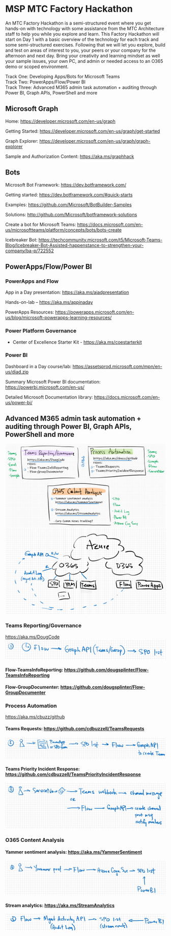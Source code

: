 # MSP MTC Factory Hackathon
An MTC Factory Hackathon is a semi-structured event where you get hands-on with technology with some assistance from the MTC Architecture staff to help you while you explore and learn. This Factory Hackathon will start on Day 1 with a basic overview of the technology for each track and some semi-structured exercises.  Following that we will let you explore, build and test on areas of interest to you, your peers or your company for the afternoon and next day.  Bring your creativity and learning mindset as well your sample issues, your own PC, and admin or needed access to an O365 demo or scoped environment.  
 
Track One: Developing Apps/Bots for Microsoft Teams  
Track Two: PowerApps/Flow/Power BI  
Track Three: Advanced M365 admin task automation + auditing through Power BI, Graph APIs, PowerShell and more

## Microsoft Graph

Home: https://developer.microsoft.com/en-us/graph

Getting Started: https://developer.microsoft.com/en-us/graph/get-started

Graph Explorer: https://developer.microsoft.com/en-us/graph/graph-explorer

Sample and Authorization Content: https://aka.ms/graphhack

## Bots

Microsoft Bot Framework: https://dev.botframework.com/

Getting started: https://dev.botframework.com/#quick-starts

Examples: https://github.com/Microsoft/BotBuilder-Samples

Solutions: http://github.com/Microsoft/botframework-solutions

Create a bot for Microsoft Teams: https://docs.microsoft.com/en-us/microsoftteams/platform/concepts/bots/bots-create

Icebreaker Bot: https://techcommunity.microsoft.com/t5/Microsoft-Teams-Blog/Icebreaker-Bot-Assisted-happenstance-to-strengthen-your-company/ba-p/722552

## PowerApps/Flow/Power BI

### PowerApps and Flow

App in a Day presentation: https://aka.ms/aiadpresentation

Hands-on-lab – https://aka.ms/appinaday

PowerApps Resources: https://powerapps.microsoft.com/en-us/blog/microsoft-powerapps-learning-resources/ 

### Power Platform Governance
 - Center of Excellence Starter Kit - https://aka.ms/coestarterkit

### Power BI
  Dashboard in a Day course/lab: https://assetsprod.microsoft.com/mpn/en-us/diad.zip 
  
  Summary Microsoft Power BI documentation: https://powerbi.microsoft.com/en-us/
  
  Detailed Microsoft Documentation library:  https://docs.microsoft.com/en-us/power-bi/

## Advanced M365 admin task automation + auditing through Power BI, Graph APIs, PowerShell and more
![M365 Overview](Images/M365-overview.png)
![M365 Diagram](Images/M365-diagram.png)
### Teams Reporting/Governance
https://aka.ms/DougCode
![M365 Flow](Images/M365-flow1.png)
#### Flow-TeamsInfoReporting: https://github.com/dougsplinter/Flow-TeamsInfoReporting
#### Flow-GroupDocumenter: https://github.com/dougsplinter/Flow-GroupDocumenter

### Process Automation
https://aka.ms/cbuzz/github
#### Teams Requests: https://github.com/cdbuzzell/TeamsRequests
![M365 Flow](Images/M365-flow2.png)
#### Teams Priority Incident Response: https://github.com/cdbuzzell/TeamsPriorityIncidentResponse
![M365 Flow](Images/M365-flow3.png)

### O365 Content Analysis
#### Yammer sentiment analysis: https://aka.ms/YammerSentiment
![M365 Flow](Images/M365-flow4.png)
#### Stream analytics: https://aka.ms/StreamAnalytics
![M365 Flow](Images/M365-flow5.png)
